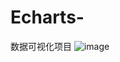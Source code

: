 # Echarts-
数据可视化项目
![image](https://user-images.githubusercontent.com/76029359/167290303-27563a82-ecc6-41f8-a586-6d650d21ea23.png)
